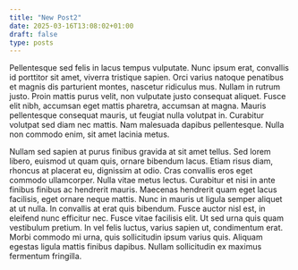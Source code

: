 ```yaml
---
title: "New Post2"
date: 2025-03-16T13:08:02+01:00
draft: false
type: posts
---
```


Pellentesque sed felis in lacus tempus vulputate. Nunc ipsum erat, convallis id porttitor sit amet, viverra tristique sapien. Orci varius natoque penatibus et magnis dis parturient montes, nascetur ridiculus mus. Nullam in rutrum justo. Proin mattis purus velit, non vulputate justo consequat aliquet. Fusce elit nibh, accumsan eget mattis pharetra, accumsan at magna. Mauris pellentesque consequat mauris, ut feugiat nulla volutpat in. Curabitur volutpat sed diam nec mattis. Nam malesuada dapibus pellentesque. Nulla non commodo enim, sit amet lacinia metus.

Nullam sed sapien at purus finibus gravida at sit amet tellus. Sed lorem libero, euismod ut quam quis, ornare bibendum lacus. Etiam risus diam, rhoncus at placerat eu, dignissim at odio. Cras convallis eros eget commodo ullamcorper. Nulla vitae metus lectus. Curabitur et nisi in ante finibus finibus ac hendrerit mauris. Maecenas hendrerit quam eget lacus facilisis, eget ornare neque mattis. Nunc in mauris ut ligula semper aliquet at ut nulla. In convallis at erat quis bibendum. Fusce auctor nisl est, in eleifend nunc efficitur nec. Fusce vitae facilisis elit. Ut sed urna quis quam vestibulum pretium. In vel felis luctus, varius sapien ut, condimentum erat. Morbi commodo mi urna, quis sollicitudin ipsum varius quis. Aliquam egestas ligula mattis finibus dapibus. Nullam sollicitudin ex maximus fermentum fringilla.